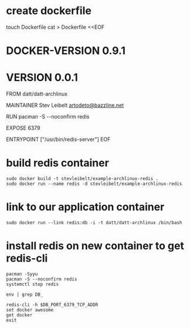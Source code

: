# create dockerfile

touch Dockerfile
cat > Dockerfile <<EOF
# DOCKER-VERSION 0.9.1
# VERSION 0.0.1

FROM datt/datt-archlinux

MAINTAINER Stev Leibelt <artodeto@bazzline.net>

RUN pacman -S --noconfirm redis

EXPOSE 6379

ENTRYPOINT ["/usr/bin/redis-server"]
EOF

# build redis container

    sudo docker build -t stevleibelt/example-archlinux-redis .
    sudo docker run --name redis -d stevleibelt/example-archlinux-redis

# link to our application container

    sudo docker run --link redis:db -i -t datt/datt-archlinux /bin/bash

# install redis on new container to get redis-cli

    pacman -Syyu
    pacman -S --noconfirm redis
    systemctl stop redis

    env | grep DB_

    redis-cli -h $DB_PORT_6379_TCP_ADDR
    set docker awesome
    get docker
    exit

